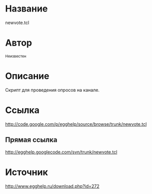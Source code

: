 # Название #
newvote.tcl


# Автор #
<sup>Неизвестен</sup>


# Описание #
Скрипт для проведения опросов на канале.


# Ссылка #
http://code.google.com/p/egghelp/source/browse/trunk/newvote.tcl

## Прямая ссылка ##
http://egghelp.googlecode.com/svn/trunk/newvote.tcl


# Источник #
http://www.egghelp.ru/download.php?id=272


